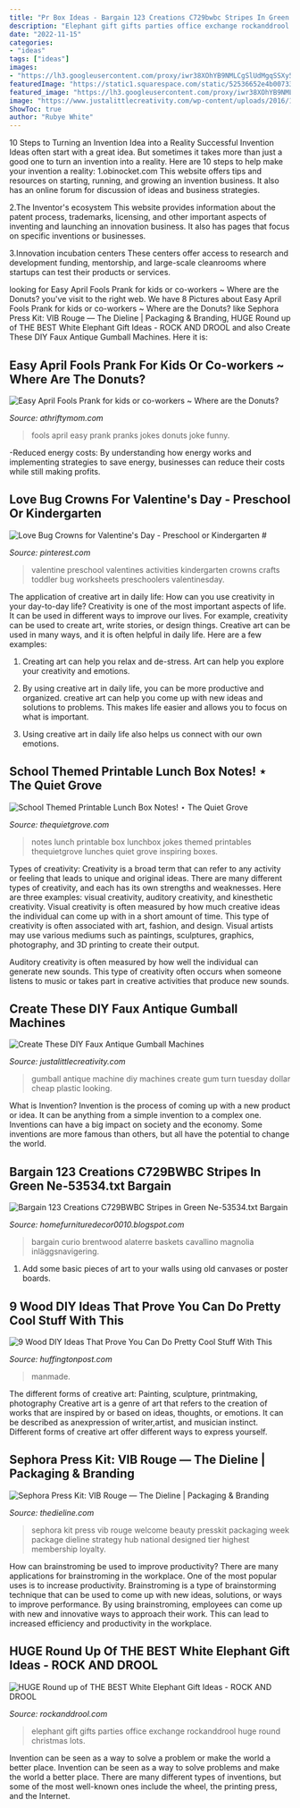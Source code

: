 ```yaml
---
title: "Pr Box Ideas - Bargain 123 Creations C729bwbc Stripes In Green Ne-53534.txt Bargain"
description: "Elephant gift gifts parties office exchange rockanddrool huge round christmas lots"
date: "2022-11-15"
categories:
- "ideas"
tags: ["ideas"]
images:
- "https://lh3.googleusercontent.com/proxy/iwr38XOhYB9NMLCgSlUdMgqSSXy5YuXXosnl9XrY74SMRARx9XFgzlb90ylyQwn0enYTnY5bhcC5-ooXDCRLafpoSXWRD9wE0eUs=w1200-h630-p-k-no-nu"
featuredImage: "https://static1.squarespace.com/static/52536652e4b007332ef4ecf4/52dec946e4b0ca499f87bce7/52dec95ae4b0ca499f8837de/1382051815103/10_17_13_sephora_presskit_1.jpg"
featured_image: "https://lh3.googleusercontent.com/proxy/iwr38XOhYB9NMLCgSlUdMgqSSXy5YuXXosnl9XrY74SMRARx9XFgzlb90ylyQwn0enYTnY5bhcC5-ooXDCRLafpoSXWRD9wE0eUs=w1200-h630-p-k-no-nu"
image: "https://www.justalittlecreativity.com/wp-content/uploads/2016/10/antique-gumball.jpg"
ShowToc: true
author: "Rubye White"
---
```



10 Steps to Turning an Invention Idea into a Reality
Successful Invention Ideas often start with a great idea. But sometimes it takes more than just a good one to turn an invention into a reality. Here are 10 steps to help make your invention a reality:
1.obinocket.com This website offers tips and resources on starting, running, and growing an invention business. It also has an online forum for discussion of ideas and business strategies.

2.The Inventor's ecosystem This website provides information about the patent process, trademarks, licensing, and other important aspects of inventing and launching an innovation business. It also has pages that focus on specific inventions or businesses.

3.Innovation incubation centers These centers offer access to research and development funding, mentorship, and large-scale cleanrooms where startups can test their products or services.

	

		
looking for Easy April Fools Prank for kids or co-workers ~ Where are the Donuts? you've visit to the right web. We have 8 Pictures about Easy April Fools Prank for kids or co-workers ~ Where are the Donuts? like Sephora Press Kit: VIB Rouge — The Dieline | Packaging &amp; Branding, HUGE Round up of THE BEST White Elephant Gift Ideas - ROCK AND DROOL and also Create These DIY Faux Antique Gumball Machines. Here it is:
		
    
## Easy April Fools Prank For Kids Or Co-workers ~ Where Are The Donuts?

<img loading=lazy src="http://athriftymom.com/wp-content/uploads/2016/03/April-Fools-Joke-Prank-ideas-Krispy-Kreme-turns-into-veggies-Easy-and-nice-Aprils-fools-jokes-for-kids-family-friendly-gags-Popular-funny-pranks-1-1.jpg" onerror="this.onerror=null;this.src='https://tse1.mm.bing.net/th?id=OIP.REFuNTSxQJK0IKxZC7BJ4gAAAA&amp;pid=15.1';" alt="Easy April Fools Prank for kids or co-workers ~ Where are the Donuts?">

_Source: athriftymom.com_

>fools april easy prank pranks jokes donuts joke funny. 

	

-Reduced energy costs: By understanding how energy works and implementing strategies to save energy, businesses can reduce their costs while still making profits.

    
## Love Bug Crowns For Valentine&#039;s Day - Preschool Or Kindergarten #

<img loading=lazy src="https://i.pinimg.com/736x/63/2d/3d/632d3d3b698173b5d482a914429e259a.jpg" onerror="this.onerror=null;this.src='https://tse1.mm.bing.net/th?id=OIP.7uqdhO4xSHEOgfkWYkopGAHaKE&amp;pid=15.1';" alt="Love Bug Crowns for Valentine&#039;s Day - Preschool or Kindergarten #">

_Source: pinterest.com_

>valentine preschool valentines activities kindergarten crowns crafts toddler bug worksheets preschoolers valentinesday. 

	

The application of creative art in daily life: How can you use creativity in your day-to-day life?
Creativity is one of the most important aspects of life. It can be used in different ways to improve our lives. For example, creativity can be used to create art, write stories, or design things. Creative art can be used in many ways, and it is often helpful in daily life. Here are a few examples: 
1) Creating art can help you relax and de-stress. Art can help you explore your creativity and emotions.

2) By using creative art in daily life, you can be more productive and organized. creative art can help you come up with new ideas and solutions to problems. This makes life easier and allows you to focus on what is important.

3) Using creative art in daily life also helps us connect with our own emotions.

    
## School Themed Printable Lunch Box Notes! ⋆ The Quiet Grove

<img loading=lazy src="https://i1.wp.com/thequietgrove.com/wp-content/uploads/2016/08/School-Themed-Printable-Lunch-Box-Notes.png?fit=735%2C1102&amp;ssl=1" onerror="this.onerror=null;this.src='https://tse1.mm.bing.net/th?id=OIP.rOrHwIkitF17a1q2XEVv_wHaLG&amp;pid=15.1';" alt="School Themed Printable Lunch Box Notes! ⋆ The Quiet Grove">

_Source: thequietgrove.com_

>notes lunch printable box lunchbox jokes themed printables thequietgrove lunches quiet grove inspiring boxes. 

	

Types of creativity:
Creativity is a broad term that can refer to any activity or feeling that leads to unique and original ideas. There are many different types of creativity, and each has its own strengths and weaknesses. Here are three examples: visual creativity, auditory creativity, and kinesthetic creativity.
Visual creativity is often measured by how much creative ideas the individual can come up with in a short amount of time. This type of creativity is often associated with art, fashion, and design. Visual artists may use various mediums such as paintings, sculptures, graphics, photography, and 3D printing to create their output.

Auditory creativity is often measured by how well the individual can generate new sounds. This type of creativity often occurs when someone listens to music or takes part in creative activities that produce new sounds.

    
## Create These DIY Faux Antique Gumball Machines

<img loading=lazy src="https://www.justalittlecreativity.com/wp-content/uploads/2016/10/antique-gumball.jpg" onerror="this.onerror=null;this.src='https://tse4.mm.bing.net/th?id=OIP.IkwxXsA-re-JNj9bbbPKFAHaJ4&amp;pid=15.1';" alt="Create These DIY Faux Antique Gumball Machines">

_Source: justalittlecreativity.com_

>gumball antique machine diy machines create gum turn tuesday dollar cheap plastic looking. 

	

What is Invention?
Invention is the process of coming up with a new product or idea. It can be anything from a simple invention to a complex one. Inventions can have a big impact on society and the economy. Some inventions are more famous than others, but all have the potential to change the world.

    
## Bargain 123 Creations C729BWBC Stripes In Green Ne-53534.txt Bargain

<img loading=lazy src="https://lh3.googleusercontent.com/proxy/iwr38XOhYB9NMLCgSlUdMgqSSXy5YuXXosnl9XrY74SMRARx9XFgzlb90ylyQwn0enYTnY5bhcC5-ooXDCRLafpoSXWRD9wE0eUs=w1200-h630-p-k-no-nu" onerror="this.onerror=null;this.src='https://tse2.mm.bing.net/th?id=OIP.RNEBkKCORvnM62pUjFz1MQHaD5&amp;pid=15.1';" alt="Bargain 123 Creations C729BWBC Stripes in Green Ne-53534.txt Bargain">

_Source: homefurnituredecor0010.blogspot.com_

>bargain curio brentwood alaterre baskets cavallino magnolia inläggsnavigering. 

	

1) Add some basic pieces of art to your walls using old canvases or poster boards.

    
## 9 Wood DIY Ideas That Prove You Can Do Pretty Cool Stuff With This

<img loading=lazy src="https://i.huffpost.com/gen/1238145/thumbs/o-DIY-WOOD-IDEAS-570.jpg?5" onerror="this.onerror=null;this.src='https://tse4.mm.bing.net/th?id=OIP.H5ZefgJ5i1lHY1hlzka2ugHaLA&amp;pid=15.1';" alt="9 Wood DIY Ideas That Prove You Can Do Pretty Cool Stuff With This">

_Source: huffingtonpost.com_

>manmade. 

	

The different forms of creative art: Painting, sculpture, printmaking, photography
Creative art is a genre of art that refers to the creation of works that are inspired by or based on ideas, thoughts, or emotions. It can be described as anexpression of writer,artist, and musician instinct. Different forms of creative art offer different ways to express yourself.

    
## Sephora Press Kit: VIB Rouge — The Dieline | Packaging &amp; Branding

<img loading=lazy src="https://static1.squarespace.com/static/52536652e4b007332ef4ecf4/52dec946e4b0ca499f87bce7/52dec95ae4b0ca499f8837de/1382051815103/10_17_13_sephora_presskit_1.jpg" onerror="this.onerror=null;this.src='https://tse3.mm.bing.net/th?id=OIP.WmWBYW3dzjapGULq7QAibgHaEw&amp;pid=15.1';" alt="Sephora Press Kit: VIB Rouge — The Dieline | Packaging &amp; Branding">

_Source: thedieline.com_

>sephora kit press vib rouge welcome beauty presskit packaging week package dieline strategy hub national designed tier highest membership loyalty. 

	

How can brainstroming be used to improve productivity?
There are many applications for brainstroming in the workplace. One of the most popular uses is to increase productivity. Brainstroming is a type of brainstorming technique that can be used to come up with new ideas, solutions, or ways to improve performance. By using brainstroming, employees can come up with new and innovative ways to approach their work. This can lead to increased efficiency and productivity in the workplace.

    
## HUGE Round Up Of THE BEST White Elephant Gift Ideas - ROCK AND DROOL

<img loading=lazy src="http://www.rockanddrool.com/wp-content/uploads/2015/12/christmas-683x1024.jpg" onerror="this.onerror=null;this.src='https://tse2.mm.bing.net/th?id=OIP.eIHkN1AwYfyWjh0v5dNoMwHaLG&amp;pid=15.1';" alt="HUGE Round up of THE BEST White Elephant Gift Ideas - ROCK AND DROOL">

_Source: rockanddrool.com_

>elephant gift gifts parties office exchange rockanddrool huge round christmas lots. 

	

Invention can be seen as a way to solve a problem or make the world a better place.
Invention can be seen as a way to solve problems and make the world a better place. There are many different types of inventions, but some of the most well-known ones include the wheel, the printing press, and the Internet.

